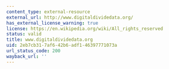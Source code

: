 ```yaml
---
content_type: external-resource
external_url: http://www.digitaldividedata.org/
has_external_license_warning: true
license: https://en.wikipedia.org/wiki/All_rights_reserved
status: valid
title: www.digitaldividedata.org
uid: 2eb7cb31-7af6-42b6-adf1-46397771073a
url_status_code: 200
wayback_url: ''
---
```

